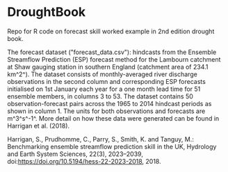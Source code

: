 # DroughtBook
Repo for R code on forecast skill worked example in 2nd edition drought book. 

The forecast dataset ("forecast_data.csv"): hindcasts from the Ensemble Streamflow Prediction (ESP) forecast method for the Lambourn catchment at Shaw gauging station in southern England (catchment area of 234.1 km^2^). The dataset consists of monthly-averaged river discharge observations in the second column and corresponding ESP forecasts initialised on 1st January each year for a one month lead time for 51 ensemble members, in columns 3 to 53. The dataset contains 50 observation-forecast pairs across the 1965 to 2014 hindcast periods as shown in column 1. The units for both observations and forecasts are m^3^s^-1^. More detail on how these data were generated can be found in Harrigan et al. (2018).

Harrigan, S., Prudhomme, C., Parry, S., Smith, K. and Tanguy, M.: Benchmarking ensemble streamflow prediction skill in the UK, Hydrology and Earth System Sciences, 22(3), 2023–2039, doi:https://doi.org/10.5194/hess-22-2023-2018, 2018.

